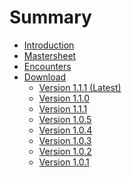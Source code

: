 # Summary

- [Introduction]()
- [Mastersheet](./mastersheet.md)
- [Encounters](docs/encounters.md)
- [Download]()
    - [Version 1.1.1 (Latest)](./docs/v.1.1.1/patch_notes.md)
    - [Version 1.1.0](./docs/v.1.1.0/patch_notes.md)
    - [Version 1.1.1](./docs/v.1.1.1/patch_notes.md)
    - [Version 1.0.5](./docs/v.1.0.5/patch_notes.md)
    - [Version 1.0.4](./docs/v.1.0.4/patch_notes.md)
    - [Version 1.0.3](./docs/v.1.0.3/patch_notes.md)
    - [Version 1.0.2](./docs/v.1.0.2/patch_notes.md)
    - [Version 1.0.1](./docs/v.1.0.1/patch_notes.md)
